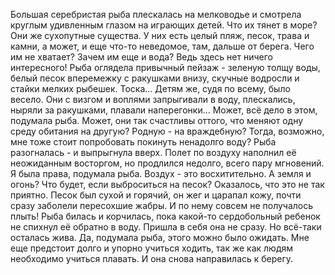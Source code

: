   Большая серебристая рыба плескалась на мелководье и смотрела круглым удивленным глазом на играющих детей. Что их тянет в море? Они же сухопутные существа. У них есть целый пляж, песок, трава и камни, а может, и еще что-то неведомое, там, дальше от берега. Чего им не хватает? Зачем им еще и вода? Ведь здесь нет ничего интересного!
Рыба оглядела привычный пейзаж - зеленую толщу воды, белый песок вперемежку с ракушками внизу, скучные водросли и стайки мелких рыбешек. Тоска...
Детям же, судя по всему, было весело. Они с визгом и воплями запрыгивали в воду, плескались, ныряли за ракушками, плавали наперегонки... Может, всё дело в этом, подумала рыба. Может, они так счастливы оттого, что меняют одну среду обитания на другую? Родную - на враждебную? Тогда, возможно, мне тоже стоит попробовать покинуть ненадолго воду?
Рыба разогналась - и выпрыгнула вверх. Полет по воздуху наполнил её неожиданным восторгом, но продлился недолго, всего пару мгновений.
Я была права, подумала рыба. Воздух - это восхитительно. А земля и огонь? Что будет, если выброситься на песок?
Оказалось, что это не так приятно. Песок был сухой и горячий, он жег и царапал кожу, почти сразу заболели пересохшие жабры. И по нему совсем не получалось плыть!
Рыба билась и корчилась, пока какой-то сердобольный ребенок не спихнул её обратно в воду.
Пришла в себя она не сразу. Но всё-таки осталась жива.
Да, подумала рыба, этого можно было ожидать. Мне еще предстоит долго и упорно учиться ходить, так же как людям необходимо учиться плавать.
И она снова направилась к берегу.    